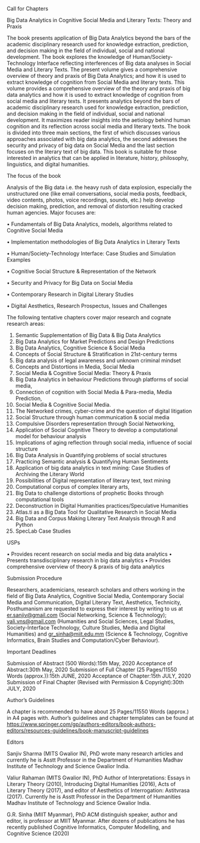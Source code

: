 Call for Chapters


Big Data Analytics in Cognitive Social Media and Literary Texts: Theory and Praxis


The book presents application of Big Data Analytics beyond the bars of the academic disciplinary research used for knowledge extraction, prediction, and decision making in the field of individual, social and national development. The book explores the knowledge of Human/Society-Technology Interface reflecting interferences of Big data analyses in Social Media and Literary Texts. The present volume gives a comprehensive overview of theory and praxis of Big Data Analytics; and how it is used to extract knowledge of cognition from Social Media and literary texts.
This volume provides a comprehensive overview of the theory and praxis of big data analytics and how it is used to extract knowledge of cognition from social media and literary texts. It presents analytics beyond the bars of academic disciplinary research used for knowledge extraction, prediction, and decision making in the field of individual, social and national development. It maximizes reader insights into the aetiology behind human cognition and its reflection across social media and literary texts. 
The book is divided into three main sections, the first of which discusses various approaches associated with big data analytics, the second addresses the security and privacy of big data on Social Media and the last section focuses on the literary text of big data. This book is suitable for those interested in analytics that can be applied in literature, history, philosophy, linguistics, and digital humanities.

The focus of the book 

Analysis of the Big data i.e. the heavy rush of data explosion, especially the unstructured one (like email conversations, social media posts, feedback, video contents, photos, voice recordings, sounds, etc.) help develop decision making, prediction, and removal of distortion resulting cracked human agencies. Major focuses are:


•	Fundamentals of Big Data Analytics, models, algorithms related to Cognitive Social Media

•	Implementation methodologies of Big Data Analytics in Literary Texts

•	Human/Society-Technology Interface: Case Studies and Simulation Examples

•	Cognitive Social Structure & Representation of the Network

•	Security and Privacy for Big Data on Social Media

•	Contemporary Research in Digital Literary Studies

•	Digital Aesthetics, Research Prospectus, Issues and Challenges


The following tentative chapters cover major research and cognate research areas:

1.	Semantic Supplementation of Big Data & Big Data Analytics 
2.	Big Data Analytics for Market Predictions and Design Predictions
3.	Big Data Analytics, Cognitive Science & Social Media
4.	Concepts of Social Structure & Stratification in 21st-century terms 
5.	Big data analysis of legal awareness and unknown criminal mindset
6.	Concepts and Distortions in Media, Social Media 
7.	Social Media & Cognitive Social Media: Theory & Praxis 
8.	Big Data Analytics in behaviour Predictions through platforms of social media, 
9.	Connection of cognition with Social Media & Para-media, Media Prediction, 
10.	Social Media & Cognitive Social Media.
11.	The Networked crimes, cyber-crime and the question of digital litigation 
12.	Social Structure through human communication & social media 
13.	Compulsive Disorders representation through Social Networking, 
14.	Application of Social Cognitive Theory to develop a computational model for behaviour analysis 
15.	Implications of aging reflection through social media, influence of social structure 
16.	Big Data Analysis in Quantifying problems of social structures 
17.	Practicing Semantic analysis & Quantifying Human Sentiments 
18.	Application of big data analytics in text mining: Case Studies of Archiving the Literary World 
19.	Possibilities of Digital representation of literary text, text mining
20.	Computational corpus of complex literary arts, 
21.	Big Data to challenge distortions of prophetic Books through computational tools
22.	Deconstruction in Digital Humanities practices/Speculative Humanities
23.	Atlas.ti as a Big Data Tool for Qualitative Research in Social Media
24.	Big Data and Corpus Making Literary Text Analysis through R and Python
25.	SpecLab Case Studies

USPs

•	Provides recent research on social media and big data analytics
•	Presents transdisciplinary research in big data analytics
•	Provides comprehensive overview of theory & praxis of big data analytics

Submission Procedure

Researchers, academicians, research scholars and others working in the field of Big Data Analytics, Cognitive Social Media, Contemporary Social Media and Communication, Digital Literary Text, Aesthetics, Technicity, Posthumanism are requested to express their interest by writing to us at er.sanjiv@gmail.com (Social Networking, Science & Technology); vali.vns@gmail.com (Humanities and Social Sciences, Legal Studies, Society-Interface Technology, Culture Studies, Media and Digital Humanities) and gr_sinha@miit.edu.mm (Science & Technology, Cognitive Informatics, Brain Studies and Computation/Cyber Behaviour).

Important Deadlines

Submission of Abstract (500 Words):15th May, 2020
Acceptance of Abstract:30th May, 2020
Submission of Full Chapter (25 Pages/11550 Words (approx.)):15th JUNE, 2020
Acceptance of Chapter:15th JULY, 2020
Submission of Final Chapter (Revised with Permission & Copyright):30th JULY, 2020

Author’s Guidelines

A chapter is recommended to have about 25 Pages/11550 Words (approx.) in A4 pages with. Author’s guidelines and chapter templates can be found at https://www.springer.com/gp/authors-editors/book-authors-editors/resources-guidelines/book-manuscript-guidelines

Editors

Sanjiv Sharma (MITS Gwalior IN), PhD wrote many research articles and currently he is Asstt Professor in the Department of Humanities Madhav Institute of Technology and Science Gwalior India. 

 
Valiur Rahaman (MITS Gwalior IN), PhD Author of Interpretations: Essays in Literary Theory (2010), Introducing Digital Humanities (2016), Acts of Literary Theory (2017), and editor of Aesthetics of Interrogation: Astitvrasa (2017). Currently he is Asstt Professor in the Department of Humanities Madhav Institute of Technology and Science Gwalior India. 
 
G.R. Sinha (MIIT Myanmar), PhD ACM distinguish speaker, author and editor, is professor at MIIT Myanmar. After dozens of publications he has recently published Cognitive Informatics, Computer Modelling, and Cognitive Science (2020)
 
